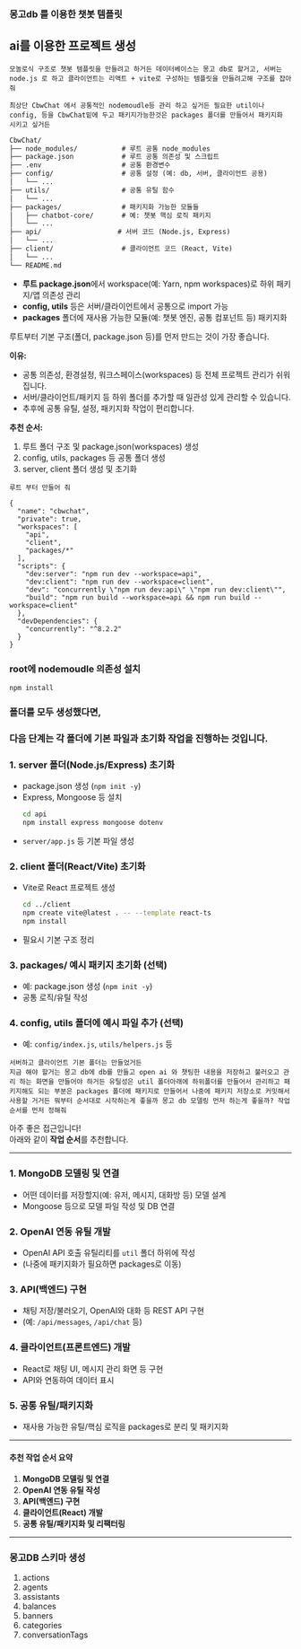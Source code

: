### 몽고db 를 이용한 챗봇 템플릿
## ai를 이용한 프로젝트 생성
```
모놀로식 구조로 챗봇 템플릿을 만들려고 하거든 데이터베이스는 몽고 db로 할거고, 서버는 node.js 로 하고 클라이언트는 리액트 + vite로 구성하는 템플릿을 만들려고해 구조를 잡아줘
```
```
최상단 CbwChat 에서 공통적인 nodemoudle등 관리 하고 싶거든 필요한 util이나 config, 등을 CbwChat밑에 두고 패키지가능한것은 packages 폴더를 만들어서 패키지화 시키고 싶거든
```
````markdown
CbwChat/
├── node_modules/           # 루트 공통 node_modules
├── package.json            # 루트 공통 의존성 및 스크립트
├── .env                    # 공통 환경변수
├── config/                 # 공통 설정 (예: db, 서버, 클라이언트 공용)
│   └── ...
├── utils/                  # 공통 유틸 함수
│   └── ...
├── packages/               # 패키지화 가능한 모듈들
│   ├── chatbot-core/       # 예: 챗봇 핵심 로직 패키지
│   └── ...
├── api/                   # 서버 코드 (Node.js, Express)
│   └── ...
├── client/                 # 클라이언트 코드 (React, Vite)
│   └── ...
└── README.md
````

- **루트 package.json**에서 workspace(예: Yarn, npm workspaces)로 하위 패키지/앱 의존성 관리
- **config, utils** 등은 서버/클라이언트에서 공통으로 import 가능
- **packages** 폴더에 재사용 가능한 모듈(예: 챗봇 엔진, 공통 컴포넌트 등) 패키지화

루트부터 기본 구조(폴더, package.json 등)를 먼저 만드는 것이 가장 좋습니다.

**이유:**
- 공통 의존성, 환경설정, 워크스페이스(workspaces) 등 전체 프로젝트 관리가 쉬워집니다.
- 서버/클라이언트/패키지 등 하위 폴더를 추가할 때 일관성 있게 관리할 수 있습니다.
- 추후에 공통 유틸, 설정, 패키지화 작업이 편리합니다.

**추천 순서:**
1. 루트 폴더 구조 및 package.json(workspaces) 생성
2. config, utils, packages 등 공통 폴더 생성
3. server, client 폴더 생성 및 초기화

```
루트 부터 만들어 줘
```
```
{
  "name": "cbwchat",
  "private": true,
  "workspaces": [
    "api",
    "client",
    "packages/*"
  ],
  "scripts": {
    "dev:server": "npm run dev --workspace=api",
    "dev:client": "npm run dev --workspace=client",
    "dev": "concurrently \"npm run dev:api\" \"npm run dev:client\"",
    "build": "npm run build --workspace=api && npm run build --workspace=client"
  },
  "devDependencies": {
    "concurrently": "^8.2.2"
  }
}
```
### root에 nodemoudle 의존성 설치 
```
npm install
```

### 폴더를 모두 생성했다면,  
### 다음 단계는 각 폴더에 **기본 파일과 초기화 작업**을 진행하는 것입니다.

### 1. server 폴더(Node.js/Express) 초기화
- package.json 생성 (`npm init -y`)
- Express, Mongoose 등 설치  
  ```sh
  cd api
  npm install express mongoose dotenv
  ```
- `server/app.js` 등 기본 파일 생성

### 2. client 폴더(React/Vite) 초기화
- Vite로 React 프로젝트 생성  
  ```sh
  cd ../client
  npm create vite@latest . -- --template react-ts
  npm install
  ```
- 필요시 기본 구조 정리

### 3. packages/ 예시 패키지 초기화 (선택)
- 예: package.json 생성 (`npm init -y`)
- 공통 로직/유틸 작성

### 4. config, utils 폴더에 예시 파일 추가 (선택)
- 예: `config/index.js`, `utils/helpers.js` 등

```
서버하고 클라이언트 기본 폴더는 만들었거든
지금 해야 할거는 몽고 db에 db를 만들고 open ai 와 챗팅한 내용을 저장하고 불러오고 관리 하는 화면을 만들어야 하거든 유틸성은 util 폴더아래에 하위폴더를 만들어서 관리하고 패키지해도 되는 부분은 packages 폴더에 패키지로 만들어서 나중에 패키지 저장소로 커밋해서 사용할 거거든 뭐부터 순서대로 시작하는게 좋을까 몽고 db 모델링 먼저 하는게 좋을까? 작업 순서를 먼저 정해줘
```

아주 좋은 접근입니다!  
아래와 같이 **작업 순서**를 추천합니다.

---

### 1. **MongoDB 모델링 및 연결**
- 어떤 데이터를 저장할지(예: 유저, 메시지, 대화방 등) 모델 설계
- Mongoose 등으로 모델 파일 작성 및 DB 연결

### 2. **OpenAI 연동 유틸 개발**
- OpenAI API 호출 유틸리티를 `util` 폴더 하위에 작성
- (나중에 패키지화가 필요하면 packages로 이동)

### 3. **API(백엔드) 구현**
- 채팅 저장/불러오기, OpenAI와 대화 등 REST API 구현
- (예: `/api/messages`, `/api/chat` 등)

### 4. **클라이언트(프론트엔드) 개발**
- React로 채팅 UI, 메시지 관리 화면 등 구현
- API와 연동하여 데이터 표시

### 5. **공통 유틸/패키지화**
- 재사용 가능한 유틸/핵심 로직을 packages로 분리 및 패키지화

---

#### **추천 작업 순서 요약**
1. **MongoDB 모델링 및 연결**
2. **OpenAI 연동 유틸 작성**
3. **API(백엔드) 구현**
4. **클라이언트(React) 개발**
5. **공통 유틸/패키지화 및 리팩터링**

---

### 몽고DB 스키마 생성
1. actions
2. agents
3. assistants
4. balances
5. banners
6. categories
7. conversationTags